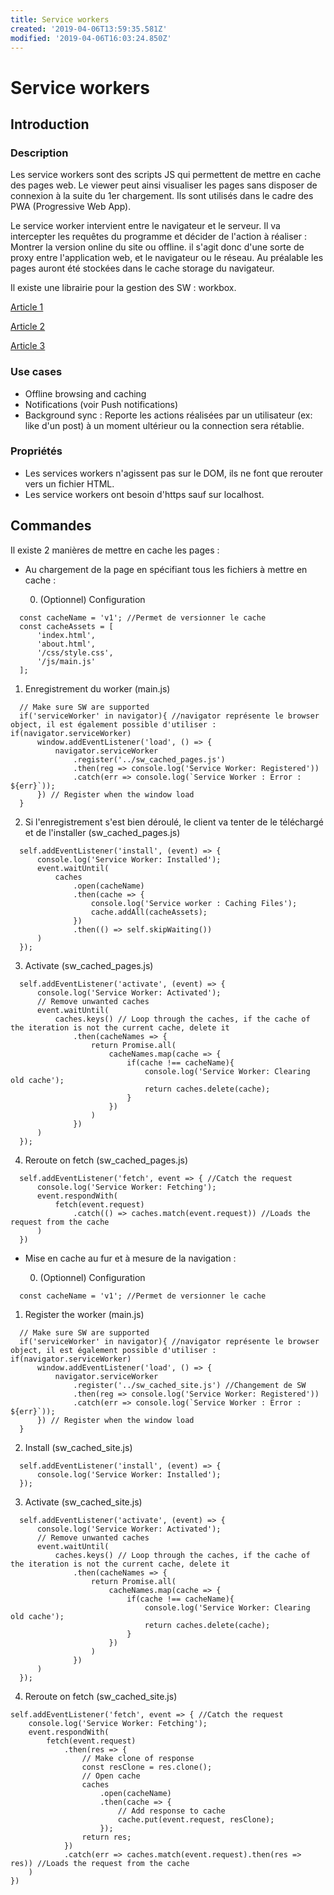 ```yaml
---
title: Service workers
created: '2019-04-06T13:59:35.581Z'
modified: '2019-04-06T16:03:24.850Z'
---
```


# Service workers
## Introduction
### Description
Les service workers sont des scripts JS qui permettent de mettre en cache des pages web. 
Le viewer peut ainsi visualiser les pages sans disposer de connexion à la suite du 1er chargement.
Ils sont utilisés dans le cadre des PWA (Progressive Web App).

Le service worker intervient entre le navigateur et le serveur. Il va intercepter les requêtes du programme et décider de l'action à réaliser : Montrer la version online du site ou offline. il s'agit donc d'une sorte de proxy entre l'application web, et le navigateur ou le réseau.
Au préalable les pages auront été stockées dans le cache storage du navigateur.

Il existe une librairie pour la gestion des SW : workbox.

[Article 1](https://www.youtube.com/redirect?q=https%3A%2F%2Fdevelopers.google.com%2Fweb%2Filt%2Fpwa%2Fintroduction-to-push-notifications&v=HlYFW2zaYQM&redir_token=DfNFAeRDxBRcl2MLQY_kB7r6SEx8MTU1NDY1MzI3NUAxNTU0NTY2ODc1&event=video_description)

[Article 2](https://www.youtube.com/redirect?q=https%3A%2F%2Fdevelopers.google.com%2Fweb%2Ffundamentals%2Fprimers%2Fservice-workers%2F&v=HlYFW2zaYQM&redir_token=DfNFAeRDxBRcl2MLQY_kB7r6SEx8MTU1NDY1MzI3NUAxNTU0NTY2ODc1&event=video_description)

[Article 3](https://www.youtube.com/redirect?q=https%3A%2F%2Fmedium.com%2Fsamsung-internet-dev%2Fa-beginners-guide-to-service-workers-f76abf1960f6&v=HlYFW2zaYQM&redir_token=DfNFAeRDxBRcl2MLQY_kB7r6SEx8MTU1NDY1MzI3NUAxNTU0NTY2ODc1&event=video_description)
### Use cases
- Offline browsing and caching
- Notifications (voir Push notifications)
- Background sync : Reporte les actions réalisées par un utilisateur (ex: like d'un post) à un moment ultérieur ou la connection sera rétablie.

### Propriétés
- Les services workers n'agissent pas sur le DOM, ils ne font que rerouter vers un fichier HTML.
- Les service workers ont besoin d'https sauf sur localhost.

## Commandes
Il existe 2 manières de mettre en cache les pages :
- Au chargement de la page en spécifiant tous les fichiers à mettre en cache :

  0. (Optionnel) Configuration 
```
  const cacheName = 'v1'; //Permet de versionner le cache
  const cacheAssets = [
      'index.html',
      'about.html',
      '/css/style.css',
      '/js/main.js'
  ];
```
  1. Enregistrement du worker (main.js)
```
  // Make sure SW are supported
  if('serviceWorker' in navigator){ //navigator représente le browser object, il est également possible d'utiliser : if(navigator.serviceWorker)
      window.addEventListener('load', () => {
          navigator.serviceWorker
              .register('../sw_cached_pages.js')
              .then(reg => console.log('Service Worker: Registered'))
              .catch(err => console.log(`Service Worker : Error : ${err}`));
      }) // Register when the window load
  }
```
  2. Si l'enregistrement s'est bien déroulé, le client va tenter de le téléchargé et de l'installer (sw_cached_pages.js)
```
  self.addEventListener('install', (event) => {
      console.log('Service Worker: Installed');
      event.waitUntil(
          caches
              .open(cacheName)
              .then(cache => {
                  console.log('Service worker : Caching Files');
                  cache.addAll(cacheAssets);
              })
              .then(() => self.skipWaiting())
      )
  });
```
  3. Activate (sw_cached_pages.js)
```
  self.addEventListener('activate', (event) => {
      console.log('Service Worker: Activated');
      // Remove unwanted caches
      event.waitUntil(
          caches.keys() // Loop through the caches, if the cache of the iteration is not the current cache, delete it
              .then(cacheNames => {
                  return Promise.all(
                      cacheNames.map(cache => {
                          if(cache !== cacheName){
                              console.log('Service Worker: Clearing old cache');
                              return caches.delete(cache);
                          }
                      })
                  )
              })
      )
  });
```
  4. Reroute on fetch (sw_cached_pages.js)
```
  self.addEventListener('fetch', event => { //Catch the request
      console.log('Service Worker: Fetching');
      event.respondWith(
          fetch(event.request)
              .catch(() => caches.match(event.request)) //Loads the request from the cache
      )
  })
```
  - Mise en cache au fur et à mesure de la navigation :

    0. (Optionnel) Configuration 
```
  const cacheName = 'v1'; //Permet de versionner le cache
```
  1. Register the worker (main.js)
```
  // Make sure SW are supported
  if('serviceWorker' in navigator){ //navigator représente le browser object, il est également possible d'utiliser : if(navigator.serviceWorker)
      window.addEventListener('load', () => {
          navigator.serviceWorker
              .register('../sw_cached_site.js') //Changement de SW
              .then(reg => console.log('Service Worker: Registered'))
              .catch(err => console.log(`Service Worker : Error : ${err}`));
      }) // Register when the window load
  }
```
  2. Install (sw_cached_site.js)
```
  self.addEventListener('install', (event) => {
      console.log('Service Worker: Installed');
  });
```
  3. Activate (sw_cached_site.js)
```
  self.addEventListener('activate', (event) => {
      console.log('Service Worker: Activated');
      // Remove unwanted caches
      event.waitUntil(
          caches.keys() // Loop through the caches, if the cache of the iteration is not the current cache, delete it
              .then(cacheNames => {
                  return Promise.all(
                      cacheNames.map(cache => {
                          if(cache !== cacheName){
                              console.log('Service Worker: Clearing old cache');
                              return caches.delete(cache);
                          }
                      })
                  )
              })
      )
  });
```
  4. Reroute on fetch (sw_cached_site.js)
```
self.addEventListener('fetch', event => { //Catch the request
    console.log('Service Worker: Fetching');
    event.respondWith(
        fetch(event.request)
            .then(res => {
                // Make clone of response
                const resClone = res.clone();
                // Open cache
                caches
                    .open(cacheName)
                    .then(cache => {
                        // Add response to cache
                        cache.put(event.request, resClone);
                    });
                return res;
            })
            .catch(err => caches.match(event.request).then(res => res)) //Loads the request from the cache
    )
})
```

